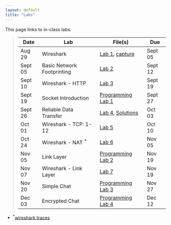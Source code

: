 ```yaml
---
layout: default
title: "Labs"
---
```


This page links to in-class labs.

>  Date   | Lab | File(s) | Due | 
> ------- | --- | ------- | ----|
> Aug 29  | Wireshark | [Lab 1](Wireshark_Intro_v7.0.pdf), [capture](wireshark-intro.pcapng) |  Sept 05 |
> Sept 05  | Basic Network Footprinting | [Lab 2](lab01.html) | Sept 12 |
> Sept 10 | Wireshark - HTTP | [Lab 3](Wireshark_HTTP_v7.0.pdf) | Sept 19 |
> Sept 19 | Socket Introduction | [Programming Lab 1](lab02.html) | Sept 27 |
> Sept 26 | Reliable Data Transfer | [Lab 4](lab03.html), [Solutions](lab03_sol.html) | Oct 03
> Oct 01 | Wireshark - TCP: 1-12 | [Lab 5](Wireshark_TCP_v7.0.pdf) | Oct 10
> Oct 24 | Wireshark - NAT <sup>*</sup> | [Lab 6](Wireshark_NAT_v7.0.pdf) | Nov 05
> Nov 05 | Link Layer | [Programming Lab 2](programming_lab_2.md) | Nov 19 
> Nov 07 | Wireshark - Link Layer | [Lab 7](Wireshark_Ethernet_ARP_v7.0.pdf) | Nov 19
> Nov 20 | Simple Chat | [Programming Lab 3](lab04.html) | Nov 27
> Dec 03 | Encrypted Chat | [Programming Lab 4](lab05.md) | Dec 12

- <sup>*</sup>[wireshark traces](wireshark-traces.zip)

